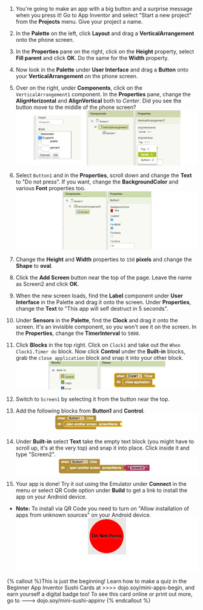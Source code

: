 1. You're going to make an app with a big button and a surprise message when you press it! Go to App Inventor and select "Start a new project" from the **Projects** menu. Give your project a name.

2. In the **Palette** on the left, click **Layout** and drag a **VerticalArrangement** onto the phone screen.
 
3. In the **Properties** pane on the right, click on the **Height** property, select **Fill parent** and click **OK**. Do the same for the **Width** property. 

4. Now look in the **Palette** under **User Interface** and drag a **Button** onto your **VerticalArrangement** on the phone screen.

5. Over on the right, under **Components**, click on the `VerticalArrangement1` component. In the **Properties** pane, change the **AlignHorizontal** and **AlignVertical** both to _Center_. Did you see the button move to the middle of the phone screen?
   ![](VertArrAlignProps2_258_850.png)
   
6. Select `Button1` and in the **Properties**, scroll down and change the **Text** to "Do not press". If you want, change the **BackgroundColor** and various **Font** properties too.
   ![](ButtonPropsFont_290_900.png)
   
7. Change the **Height** and **Width** properties to `150` **pixels** and change the **Shape** to **oval**.

8. Click the **Add Screen** button near the top of the page. Leave the name as Screen2 and click **OK**.

9. When the new screen loads, find the **Label** component under **User Interface** in the Palette and drag it onto the screen. Under **Properties**, change the **Text** to "This app will self destruct in 5 seconds".

10. Under **Sensors** in the **Palette**, find the **Clock** and drag it onto the screen. It's an invisible component, so you won't see it on the screen. In the **Properties**, change the **TimerInterval** to `5000`.

11. Click **Blocks** in the top right. Click on `Clock1` and take out the `When Clock1.Timer do` block. Now click **Control** under the **Built-in** blocks, grab the `close application` block and snap it into your other block.
    ![](TimerBlock_124_800.png)
    
12. Switch to `Screen1` by selecting it from the button near the top.

13. Add the following blocks from **Button1** and **Control**.
    ![](Button1BlocksA_79_800.png)
    
14. Under **Built-in** select **Text** take the empty text block \(you might have to scroll up, it's at the very top\) and snap it into place. Click inside it and type "Screen2".
   ![](Button1BlocksB_73_800.png)
   
15. Your app is done! Try it out using the Emulator under **Connect** in the menu or select QR Code option under **Build** to get a link to install the app on your Android device.
 * **Note:** To install via QR Code you need to turn on "Allow installation of apps from unknown sources" on your Android device.
    ![](Button_160_800.png) 
![](whitespace_70_800.png)

{% callout %}This is just the beginning! Learn how to make a quiz in the Beginner App Inventor Sushi Cards at >>>> dojo.soy/mini-apps-begin, and earn yourself a digital badge too! To see this card online or print out more, go to ---> dojo.soy/mini-sushi-appinv
{% endcallout %}








